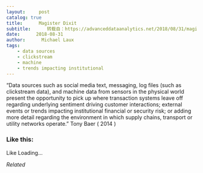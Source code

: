 ```yaml
---
layout:     post
catalog: true
title:      Magister Dixit
subtitle:      转载自：https://advanceddataanalytics.net/2018/08/31/magister-dixit-1331/
date:      2018-08-31
author:      Michael Laux
tags:
    - data sources
    - clickstream
    - machine
    - trends impacting institutional
---
```


“Data sources such as social media text, messaging, log files (such as clickstream data), and machine data from sensors in the physical world present the opportunity to pick up where transaction systems leave off regarding underlying sentiment driving customer interactions; external events or trends impacting institutional financial or security risk; or adding more detail regarding the environment in which supply chains, transport or utility networks operate.” Tony Baer ( 2014 )





### Like this:

Like Loading...


*Related*

